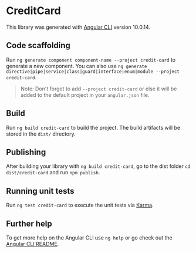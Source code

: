 # CreditCard

This library was generated with [Angular CLI](https://github.com/angular/angular-cli) version 10.0.14.

## Code scaffolding

Run `ng generate component component-name --project credit-card` to generate a new component. You can also use `ng generate directive|pipe|service|class|guard|interface|enum|module --project credit-card`.
> Note: Don't forget to add `--project credit-card` or else it will be added to the default project in your `angular.json` file. 

## Build

Run `ng build credit-card` to build the project. The build artifacts will be stored in the `dist/` directory.

## Publishing

After building your library with `ng build credit-card`, go to the dist folder `cd dist/credit-card` and run `npm publish`.

## Running unit tests

Run `ng test credit-card` to execute the unit tests via [Karma](https://karma-runner.github.io).

## Further help

To get more help on the Angular CLI use `ng help` or go check out the [Angular CLI README](https://github.com/angular/angular-cli/blob/master/README.md).
